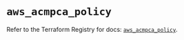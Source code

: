# `aws_acmpca_policy`

Refer to the Terraform Registry for docs: [`aws_acmpca_policy`](https://registry.terraform.io/providers/hashicorp/aws/5.82.1/docs/resources/acmpca_policy).
